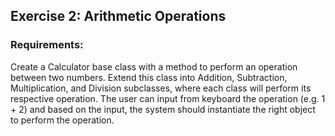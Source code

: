 ## Exercise 2: Arithmetic Operations
### **Requirements:**
Create a Calculator base class with a method to perform an operation between
two numbers. Extend this class into Addition, Subtraction, Multiplication,
and Division subclasses, where each class will perform its respective operation.
The user can input from keyboard the operation (e.g. 1 + 2) and based on the
input, the system should instantiate the right object to perform the operation.
